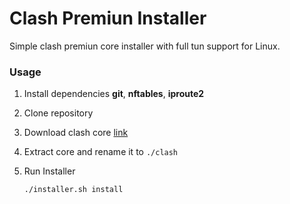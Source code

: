 # Clash Premiun Installer

Simple clash premiun core installer with full tun support for Linux.



### Usage

1. Install dependencies **git**, **nftables**, **iproute2**

2. Clone repository

3. Download clash core [link](https://github.com/Dreamacro/clash/releases/tag/premium)

4. Extract core and rename it to `./clash`

5. Run Installer

   ```bash
   ./installer.sh install
   ```